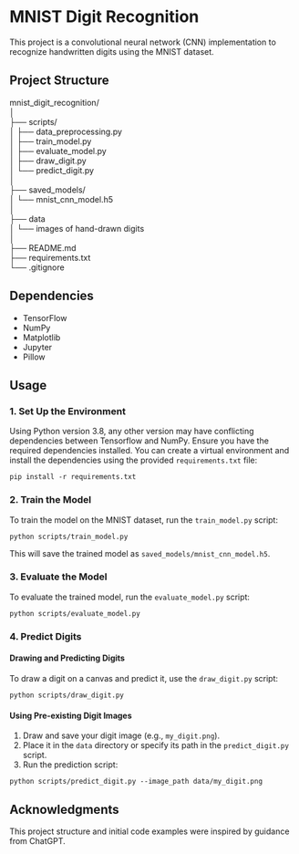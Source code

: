 # MNIST Digit Recognition

This project is a convolutional neural network (CNN) implementation to recognize handwritten digits using the MNIST dataset.

## Project Structure

mnist_digit_recognition/ <br />
│ <br />
├── scripts/ <br />
│ ├── data_preprocessing.py <br />
│ ├── train_model.py <br />
│ ├── evaluate_model.py <br />
│ ├── draw_digit.py <br />
│ └── predict_digit.py <br />
│ <br />
├── saved_models/ <br />
│ └── mnist_cnn_model.h5 <br />
│ <br />
├── data <br />
│ └── images of hand-drawn digits <br />
│ <br />
├── README.md <br />
├── requirements.txt <br />
└── .gitignore <br />



## Dependencies

- TensorFlow
- NumPy
- Matplotlib
- Jupyter
- Pillow

## Usage

### 1. Set Up the Environment
Using Python version 3.8, any other version may have conflicting dependencies between Tensorflow and NumPy. 
Ensure you have the required dependencies installed. You can create a virtual environment and install the dependencies using the provided `requirements.txt` file:

```pip install -r requirements.txt```

### 2. Train the Model

To train the model on the MNIST dataset, run the `train_model.py` script:

```python scripts/train_model.py```

This will save the trained model as `saved_models/mnist_cnn_model.h5`.

### 3. Evaluate the Model
To evaluate the trained model, run the `evaluate_model.py` script:

```python scripts/evaluate_model.py```

### 4. Predict Digits

#### Drawing and Predicting Digits
To draw a digit on a canvas and predict it, use the `draw_digit.py` script:

```python scripts/draw_digit.py```


#### Using Pre-existing Digit Images

1. Draw and save your digit image (e.g., `my_digit.png`).
2. Place it in the `data` directory or specify its path in the `predict_digit.py` script.
3. Run the prediction script:

```python scripts/predict_digit.py --image_path data/my_digit.png```



## Acknowledgments
This project structure and initial code examples were inspired by guidance from ChatGPT.

